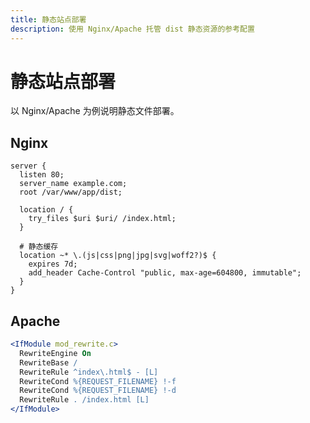 ```yaml
---
title: 静态站点部署
description: 使用 Nginx/Apache 托管 dist 静态资源的参考配置
---
```


# 静态站点部署

以 Nginx/Apache 为例说明静态文件部署。

## Nginx

```nginx
server {
  listen 80;
  server_name example.com;
  root /var/www/app/dist;

  location / {
    try_files $uri $uri/ /index.html;
  }

  # 静态缓存
  location ~* \.(js|css|png|jpg|svg|woff2?)$ {
    expires 7d;
    add_header Cache-Control "public, max-age=604800, immutable";
  }
}
```

## Apache

```apache
<IfModule mod_rewrite.c>
  RewriteEngine On
  RewriteBase /
  RewriteRule ^index\.html$ - [L]
  RewriteCond %{REQUEST_FILENAME} !-f
  RewriteCond %{REQUEST_FILENAME} !-d
  RewriteRule . /index.html [L]
</IfModule>
```

